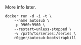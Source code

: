 More info later.

```
docker run -d -i -t \
	--name autosub \
	-p 9960:9960 \
	--restart=unless-stopped \
	-v /path/to/series:/series \
	r0gger/autosub-bootstrapbill
```

